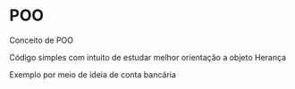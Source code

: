 # POO
Conceito de POO

Código simples com intuito de estudar melhor orientação a objeto
Herança

Exemplo por meio de ideia de conta bancária 
